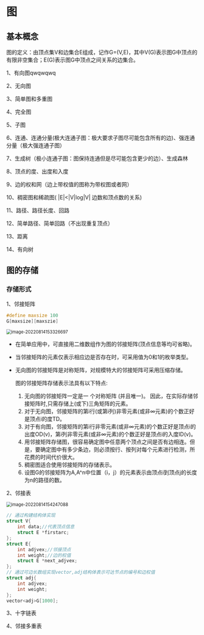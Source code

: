 # 图

## 基本概念

图的定义：由顶点集V和边集合E组成，记作G=(V,E)，其中V(G)表示图G中顶点的有限非空集合；E(G)表示图G中顶点之间关系的边集合。

1、有向图qwqwqwq

2、无向图

3、简单图和多重图

4、完全图

5、子图

6、连通、连通分量(极大连通子图：极大要求子图尽可能包含所有的边)、强连通分量（极大强连通子图）

7、生成树（极小连通子图：图保持连通但是尽可能包含更少的边）、生成森林

8、顶点的度、出度和入度

9、边的权和网（边上带权值的图称为带权图或者网）

10、稠密图和稀疏图(  |E|<|V|log|V|  边数和顶点数的关系)

11、路径、路径长度、回路

12、简单路径、简单回路（不出现重复顶点）

13、距离

14、有向树

## 图的存储

### 存储形式

1、邻接矩阵

```C++
#define maxsize 100
G[maxsize][maxszie]
```

<img src="C:\Users\zzzpp\AppData\Roaming\Typora\typora-user-images\image-20220814153326697.png" alt="image-20220814153326697" style="zoom: 80%;" />



- 在简单应用中，可直接用二维数组作为图的邻接矩阵(顶点信息等均可省略)。

- 当邻接矩阵的元素仅表示相应边是否存在时，可采用值为0和1的枚举类型。

- 无向图的邻接矩阵是对称矩阵，对规模特大的邻接矩阵可采用压缩存储。

  图的邻接矩阵存储表示法具有以下特点:

  1. 无向图的邻接矩阵一定是一 个对称矩阵 (并且唯一)。 因此，在实际存储邻接矩阵时,只需存储上(或下)三角矩阵的元素。
  2. 对于无向图，邻接矩阵的第i行(或第i列)非零元素(或非∞元素)的个数正好是顶点i的度TD。
  3. 对于有向图，邻接矩阵的第i行非零元素(或非∞元素)的个数正好是顶点i的出度OD(v)，第i列非零元素(或非∞元素)的个数正好是顶点i的入度ID(v)。
  4. 用邻接矩阵存储图，很容易确定图中任意两个顶点之间是否有边相连。但是，要确定图中有多少条边，则必须按行、按列对每个元素进行检测，所花费的时间代价很大。
  5. 稠密图适合使用邻接矩阵的存储表示。
  6. 设图G的邻接矩阵为A,A^n中位置（i，j）的元素表示由顶点i到顶点j的长度为n的路径的数。

2、邻接表

<img src="C:\Users\zzzpp\AppData\Roaming\Typora\typora-user-images\image-20220814154247088.png" alt="image-20220814154247088" style="zoom:80%;" />



```C++
// 通过构建结构体实现
struct V{
    int data;//代表顶点信息
    struct E *firstarc;
};
struct E{
    int adjvex;//邻接顶点
    int weight;//边的权值
    struct E *next_adjvex;   
};
// 通过可边长数组实现vector,adj结构体表示可达节点的编号和边权值
struct adj{
    int adjvex;
    int weight;
};
vector<adj>G[1000];

```

3、十字链表

4、邻接多重表

